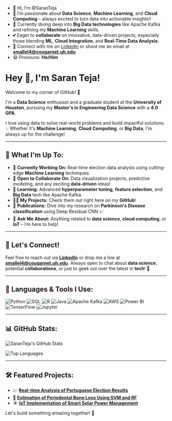 - 👋 Hi, I’m @SaranTeja
- 👀 I’m passionate about **Data Science**, **Machine Learning**, and **Cloud Computing** – always excited to turn data into actionable insights!!
- 🌱 Currently diving deep into **Big Data technologies** like Apache Kafka and refining my **Machine Learning** skills.
- 💕 Eager to **collaborate** on innovative, data-driven projects, especially those blending **ML**, **Cloud Integration**, and **Real-Time Data Analysis**.
- 📩 Connect with me on [LinkedIn](https://www.linkedin.com/in/saran8916) or shoot me an email at **smallel4@cougarnet.uh.edu**
- 😄 Pronouns: **He/Him**
  
<!---
SaranTeja/SaranTeja is a ✨ special ✨ repository because its README.md (this file) appears on your GitHub profile.
You can click the Preview link to take a look at your changes.
--->

# Hey 👋, I'm **Saran Teja**! 

Welcome to my corner of GitHub! 🌟

I'm a **Data Science** enthusiast and a graduate student at the **University of Houston**, pursuing my **Master's in Engineering Data Science** with a **4.0 GPA**. 

I love using data to solve real-world problems and build impactful solutions. 💡 Whether it's **Machine Learning**, **Cloud Computing**, or **Big Data**, I'm always up for the challenge!

---

## 🌟 **What I'm Up To:**

- 🔬 **Currently Working On:** Real-time election data analysis using cutting-edge **Machine Learning** techniques.
- 🤝 **Open to Collaborate On:** Data visualization projects, predictive modeling, and any exciting **data-driven** ideas!
- 🌱 **Learning:** Advanced **hyperparameter tuning**, **feature selection**, and **Big Data** tech like Apache Kafka.
- 👨‍💻 **My Projects:** Check them out right here on my **GitHub**!
- 🎨 **Publications:** Dive into my research on **Parkinson's Disease classification** using Deep Residual CNN 📈
- 💬 **Ask Me About:** Anything related to **data science**, **cloud computing**, or **IoT** – I’m here to help!

---

## 📢 **Let's Connect!**

Feel free to reach out via [**LinkedIn**](https://www.linkedin.com/in/saran8916) or drop me a line at **smallel4@cougarnet.uh.edu**. Always open to chat about **data science**, potential **collaborations**, or just to geek out over the latest in **tech**! 🚀

---

## 🔧 **Languages & Tools I Use:**

![Python](https://img.shields.io/badge/-Python-3776AB?style=flat-square&logo=python&logoColor=white)
![SQL](https://img.shields.io/badge/-SQL-4479A1?style=flat-square&logo=postgresql&logoColor=white)
![R](https://img.shields.io/badge/-R-276DC3?style=flat-square&logo=r&logoColor=white)
![Java](https://img.shields.io/badge/-Java-007396?style=flat-square&logo=java&logoColor=white)
![Apache Kafka](https://img.shields.io/badge/-Apache%20Kafka-231F20?style=flat-square&logo=apache-kafka&logoColor=white)
![AWS](https://img.shields.io/badge/-AWS-232F3E?style=flat-square&logo=amazon-aws&logoColor=white)
![Power BI](https://img.shields.io/badge/-Power%20BI-F2C811?style=flat-square&logo=power-bi&logoColor=black)
![TensorFlow](https://img.shields.io/badge/-TensorFlow-FF6F00?style=flat-square&logo=tensorflow&logoColor=white)
![Jupyter](https://img.shields.io/badge/-Jupyter-F37626?style=flat-square&logo=jupyter&logoColor=white)

---

## 📊 **GitHub Stats:**

![SaranTeja's GitHub Stats](https://github-readme-stats.vercel.app/api?username=nerdboss-stm&show_icons=true&theme=radical)

![Top Languages](https://github-readme-stats.vercel.app/api/top-langs/?username=nerdboss-stm&layout=compact&theme=radical)

----

## 🛠️ **Featured Projects:**

- 📈 **[Real-time Analysis of Portuguese Election Results](#)**  
- 🧐 **[Estimation of Periodontal Bone Loss Using SVM and RF](#)**  
- ☀️ **[IoT Implementation of Smart Solar Power Management](#)**  

Let's build something amazing together! 🚀

